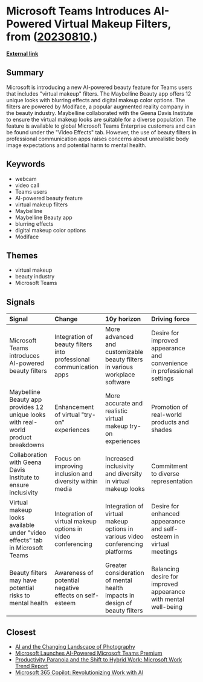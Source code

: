 # __Microsoft Teams Introduces AI-Powered Virtual Makeup Filters__, from ([20230810](https://kghosh.substack.com/p/20230810).)

__[External link](https://www.theverge.com/2023/7/19/23800648/microsoft-teams-maybelline-ai-beauty-filter-virtual-makeup?_hsmi=267176636&_hsenc=p2ANqtz-9_EuHjaW7m85LgODbIDA8WbzQ9x_2mMLOLM_9laWcAbyB_Lxx_liSHI9-Bz0D2yjcwTEP5lzNNp4HJDvk79TdEDI8cLqzTx7WTBeZ28ciNnJshMPM)__



## Summary

Microsoft is introducing a new AI-powered beauty feature for Teams users that includes "virtual makeup" filters. The Maybelline Beauty app offers 12 unique looks with blurring effects and digital makeup color options. The filters are powered by Modiface, a popular augmented reality company in the beauty industry. Maybelline collaborated with the Geena Davis Institute to ensure the virtual makeup looks are suitable for a diverse population. The feature is available to global Microsoft Teams Enterprise customers and can be found under the "Video Effects" tab. However, the use of beauty filters in professional communication apps raises concerns about unrealistic body image expectations and potential harm to mental health.

## Keywords

* webcam
* video call
* Teams users
* AI-powered beauty feature
* virtual makeup filters
* Maybelline
* Maybelline Beauty app
* blurring effects
* digital makeup color options
* Modiface

## Themes

* virtual makeup
* beauty industry
* Microsoft Teams

## Signals

| Signal                                                                            | Change                                                             | 10y horizon                                                                   | Driving force                                                           |
|:----------------------------------------------------------------------------------|:-------------------------------------------------------------------|:------------------------------------------------------------------------------|:------------------------------------------------------------------------|
| Microsoft Teams introduces AI-powered beauty filters                              | Integration of beauty filters into professional communication apps | More advanced and customizable beauty filters in various workplace software   | Desire for improved appearance and convenience in professional settings |
| Maybelline Beauty app provides 12 unique looks with real-world product breakdowns | Enhancement of virtual "try-on" experiences                        | More accurate and realistic virtual makeup try-on experiences                 | Promotion of real-world products and shades                             |
| Collaboration with Geena Davis Institute to ensure inclusivity                    | Focus on improving inclusion and diversity within media            | Increased inclusivity and diversity in virtual makeup looks                   | Commitment to diverse representation                                    |
| Virtual makeup looks available under "video effects" tab in Microsoft Teams       | Integration of virtual makeup options in video conferencing        | Integration of virtual makeup options in various video conferencing platforms | Desire for enhanced appearance and self-esteem in virtual meetings      |
| Beauty filters may have potential risks to mental health                          | Awareness of potential negative effects on self-esteem             | Greater consideration of mental health impacts in design of beauty filters    | Balancing desire for improved appearance with mental well-being         |

## Closest

* [AI and the Changing Landscape of Photography](447aaddba1b3b4ac319e14628e6ed8f2)
* [Microsoft Launches AI-Powered Microsoft Teams Premium](d972fef45251bd965bd3d5d331ffe6dd)
* [Productivity Paranoia and the Shift to Hybrid Work: Microsoft Work Trend Report](c44ce31cbe9d5b538bab463761a1fe8c)
* [Microsoft 365 Copilot: Revolutionizing Work with AI](590d9ca642d30a1f2e4720f11b28474f)